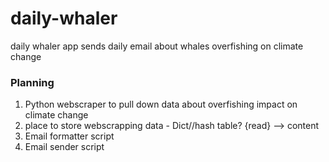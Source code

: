 # daily-whaler
daily whaler app sends daily email about whales overfishing on climate change

### Planning
1. Python webscraper to pull down data about overfishing impact on climate change
2. place to store webscrapping data - Dict//hash table? {read} --> content
3. Email formatter script 
4. Email sender script